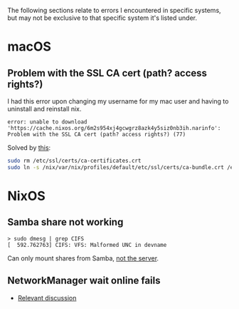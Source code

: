 The following sections relate to errors I encountered in specific systems, but
may not be exclusive to that specific system it's listed under.

# macOS

## Problem with the SSL CA cert (path? access rights?)

I had this error upon changing my username for my mac user and having to
uninstall and reinstall nix.

```
error: unable to download 'https://cache.nixos.org/6m2s954xj4gcwgrz8azk4y5siz0nb3ih.narinfo': Problem with the SSL CA cert (path? access rights?) (77)
```

Solved by
[this](https://github.com/NixOS/nix/issues/8771#issuecomment-1662633816):

```bash
sudo rm /etc/ssl/certs/ca-certificates.crt
sudo ln -s /nix/var/nix/profiles/default/etc/ssl/certs/ca-bundle.crt /etc/ssl/certs/ca-certificates.crt
```

# NixOS

## Samba share not working

```
> sudo dmesg | grep CIFS
[  592.762763] CIFS: VFS: Malformed UNC in devname
```

Can only mount shares from Samba,
[not the server](https://forums.raspberrypi.com/viewtopic.php?t=351118).

## NetworkManager wait online fails

- [Relevant discussion](https://discourse.nixos.org/t/nixos-rebuild-switch-upgrade-networkmanager-wait-online-service-failure/30746)
